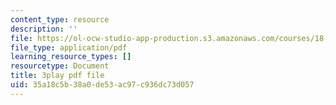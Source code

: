 ```yaml
---
content_type: resource
description: ''
file: https://ol-ocw-studio-app-production.s3.amazonaws.com/courses/18-03sc-differential-equations-fall-2011/35a18c5b38a0de53ac97c936dc73d057_tVzaX9u6YAE.pdf
file_type: application/pdf
learning_resource_types: []
resourcetype: Document
title: 3play pdf file
uid: 35a18c5b-38a0-de53-ac97-c936dc73d057
---
```

